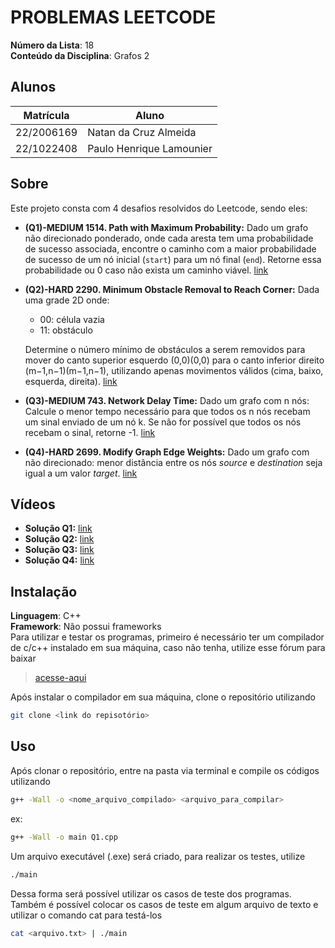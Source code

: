 # PROBLEMAS LEETCODE

**Número da Lista**: 18<br>
**Conteúdo da Disciplina**: Grafos 2<br>
## Alunos
| Matrícula  | Aluno                    |
| ---------- | ------------------------ |
| 22/2006169 | Natan da Cruz Almeida    |
| 22/1022408 | Paulo Henrique Lamounier |

## Sobre 
Este projeto consta com 4 desafios resolvidos do Leetcode, sendo eles:

- **(Q1)-MEDIUM 1514. Path with Maximum Probability:** Dado um grafo não direcionado ponderado, onde cada aresta tem uma probabilidade de sucesso associada, encontre o caminho com a maior probabilidade de sucesso de um nó inicial (`start`) para um nó final (`end`). Retorne essa probabilidade ou 0 caso não exista um caminho viável. [link](https://leetcode.com/problems/path-with-maximum-probability/description/)
- **(Q2)-HARD 2290. Minimum Obstacle Removal to Reach Corner:** Dada uma grade 2D onde:
	- 00: célula vazia
	- 11: obstáculo

	Determine o número mínimo de obstáculos a serem removidos para mover do canto superior esquerdo (0,0)(0,0) para o canto inferior direito (m−1,n−1)(m−1,n−1), utilizando apenas movimentos válidos (cima, baixo, esquerda, direita). [link](https://leetcode.com/problems/minimum-obstacle-removal-to-reach-corner/description/?envType=daily-question&envId=2024-11-28)

- **(Q3)-MEDIUM 743. Network Delay Time:** Dado um grafo com n nós:
	Calcule o menor tempo necessário para que todos os n nós recebam um sinal enviado de um nó k. 
	Se não for possível que todos os nós recebam o sinal, retorne -1. 
	[link](https://leetcode.com/problems/network-delay-time/description/)

- **(Q4)-HARD 2699. Modify Graph Edge Weights:** Dado um grafo com não direcionado:
	menor distância entre os nós *source* e *destination* seja igual a um valor *target*.
	[link](https://leetcode.com/problems/modify-graph-edge-weights/description/)



## Vídeos
* **Solução Q1:** [link](https://youtu.be/GMKOA1RZh1M)
* **Solução Q2:** [link](https://youtu.be/J24wFlqYk_U)
* **Solução Q3:** [link](https://youtu.be/8D8ync5G4u4)
* **Solução Q4:** [link](https://youtu.be/7WI7uL6e8Ss)
  
## Instalação 

**Linguagem**: C++<br>
**Framework**: Não possui frameworks<br>
Para utilizar e testar os programas, primeiro é necessário ter um compilador de c/c++ instalado em sua máquina, caso não tenha, utilize esse fórum para baixar

> [acesse-aqui](https://www.geeksforgeeks.org/installing-mingw-tools-for-c-c-and-changing-environment-variable/)

Após instalar o compilador em sua máquina, clone o repositório utilizando

``` bash
git clone <link do repisotório>
```

## Uso 
Após clonar o repositório, entre na pasta via terminal e compile os códigos utilizando

``` bash
g++ -Wall -o <nome_arquivo_compilado> <arquivo_para_compilar>
```

ex: 

``` bash
g++ -Wall -o main Q1.cpp
```

Um arquivo executável (.exe) será criado, para realizar os testes, utilize

```bash
./main
```

Dessa forma será possível utilizar os casos de teste dos programas. Também é possível colocar os casos de teste em algum arquivo de texto e utilizar o comando cat para testá-los

``` bash
cat <arquivo.txt> | ./main
```

